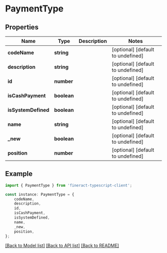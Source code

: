 # PaymentType


## Properties

Name | Type | Description | Notes
------------ | ------------- | ------------- | -------------
**codeName** | **string** |  | [optional] [default to undefined]
**description** | **string** |  | [optional] [default to undefined]
**id** | **number** |  | [optional] [default to undefined]
**isCashPayment** | **boolean** |  | [optional] [default to undefined]
**isSystemDefined** | **boolean** |  | [optional] [default to undefined]
**name** | **string** |  | [optional] [default to undefined]
**_new** | **boolean** |  | [optional] [default to undefined]
**position** | **number** |  | [optional] [default to undefined]

## Example

```typescript
import { PaymentType } from 'fineract-typescript-client';

const instance: PaymentType = {
    codeName,
    description,
    id,
    isCashPayment,
    isSystemDefined,
    name,
    _new,
    position,
};
```

[[Back to Model list]](../README.md#documentation-for-models) [[Back to API list]](../README.md#documentation-for-api-endpoints) [[Back to README]](../README.md)
